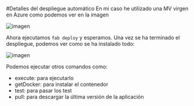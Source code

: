 #Detalles del despliegue automático
En mi caso he utilizado una MV virgen en Azure como podemos ver en la imagen

![imagen](http://i864.photobucket.com/albums/ab201/Santiago_de_Diego/Captura%20de%20pantalla%202016-01-03%20a%20las%2020.34.11_zpshbek0cmh.png)

Ahora ejecutamos `fab deploy` y esperamos. Una vez se ha terminado el despliegue, podemos ver como se ha instalado todo:

![imagen](http://i864.photobucket.com/albums/ab201/Santiago_de_Diego/Captura%20de%20pantalla%202016-01-03%20a%20las%2020.38.59_zpshhedqw5z.png)

Podemos ejecutar otros comandos como:

- execute: para ejecutarlo
- getDocker: para instalar el contenedor
- test: para pasar los test
- pull: para descargar la última versión de la aplicación